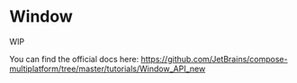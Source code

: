 # Window

WIP

You can find the official docs here: https://github.com/JetBrains/compose-multiplatform/tree/master/tutorials/Window_API_new
